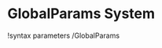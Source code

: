 <!-- MOOSE Documentation Stub: Remove this when content is added. -->

# GlobalParams System
!syntax parameters /GlobalParams

